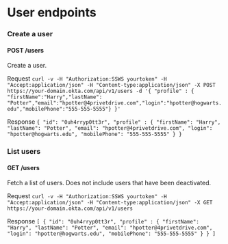 # User endpoints

### Create a user

#### POST /users

Create a user. 

Request
    `curl -v -H "Authorization:SSWS yourtoken" -H "Accept:application/json" -H "Content-type:application/json" -X POST https://your-domain.okta.com/api/v1/users -d '{ "profile" : { "firstName":"Harry","lastName": "Potter","email":"hpotter@4privetdrive.com","login":"hpotter@hogwarts.edu","mobilePhone":"555-555-5555"} }'`

Response
    `{ "id": "0uh4rryp0tt3r", "profile" : { "firstName": "Harry", "lastName": "Potter", "email": "hpotter@4privetdrive.com", "login": "hpotter@hogwarts.edu", "mobilePhone": "555-555-5555" } }`

### List users

#### GET /users

Fetch a list of users.  Does not include users that have been deactivated.

Request
    `curl -v -H "Authorization:SSWS yourtoken" -H "Accept:application/json" -H "Content-type:application/json" -X GET https://your-domain.okta.com/api/v1/users `

Response
    `[ { "id": "0uh4rryp0tt3r", "profile" : { "firstName": "Harry", "lastName": "Potter", "email": "hpotter@4privetdrive.com", "login": "hpotter@hogwarts.edu", "mobilePhone": "555-555-5555" } } ] `
